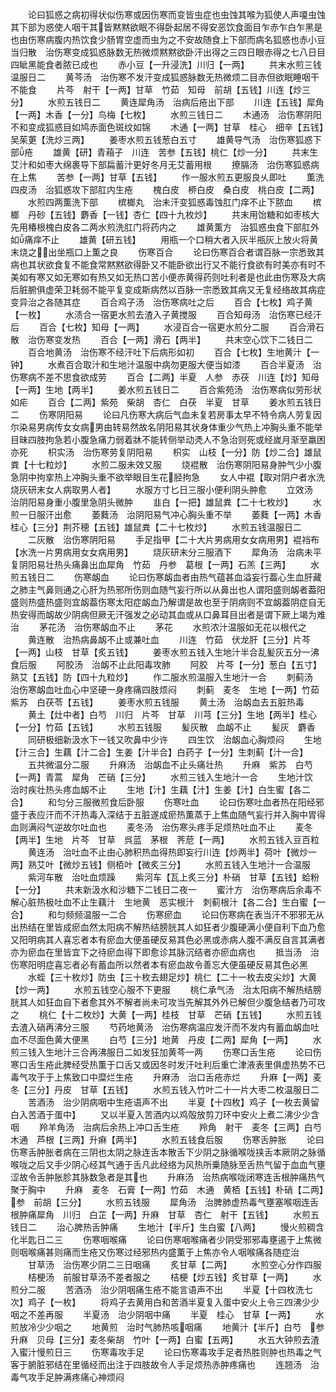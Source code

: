 <!-- { "loadSidebar": true } -->
　　论曰狐惑之病初得状似伤寒或因伤寒而变皆虫症也虫蚀其喉为狐使人声嗄虫蚀其下部为惑使人咽干其皆黙黙欲眠不得卧起居不得安恶饮食面目乍赤乍白乍黑是也由伤寒病腹内热饮食少肠胃空虚而虫为之不安故随食上下部而病名狐惑也赤小豆当归散　治伤寒变成狐惑脉数无热微烦黙黙欲卧汗出得之三四日眼赤得之七八日目四眦黑能食者脓已成也
　　赤小豆【一升浸洗】川归【一两】
　　共末水煎三钱温服日二
　　黄芩汤　治伤寒不发汗变成狐惑脉数无热微烦二目赤但欲眠睡咽干不能食
　　片芩　射干【一两】甘草　竹茹　知母　前胡【五钱】川连【炒三分】
　　水煎五钱日二
　　黄连犀角汤　治病后疮出下部
　　川连【五钱】犀角【一两】木香【一分】鸟梅【七枚】
　　水煎三钱日二
　　木通汤　治伤寒阴阳不和变成狐惑目如鸠赤面色斑纹如锦
　　木通【一两】甘草　桂心　细辛【五钱】吴茱莄【洗炒三两】
　　姜枣水煎五钱葱白五寸
　　雄黄导气汤　治伤寒狐惑下部疮
　　雄黄【研】青葙子　川连　苦参【五钱】桃仁【炒一分】
　　共末生艾汁和如枣大绵裹导下部扁蓄汁更好冬月无艾蓄用根
　　撩膈汤　治伤寒狐惑病在上焦
　　苦参【一两】甘草【五钱】
　　作一服水煎五更服良乆即吐
　　薫洗四皮汤　治狐惑攻下部肛内生疮
　　槐白皮　桺白皮　桑白皮　桃白皮【二两】
　　水煎四两薫洗下部
　　槟榔丸　治未汗变狐惑毒蚀肛门痒不止下脓血
　　槟榔　丹砂【五钱】麝香【一钱】杏仁【四十九枚炒】
　　共末用饴糖和如枣核大先用椿根槐白皮各二两水煎洗肛门将药内之
　　雄黄薫方　治狐惑虫食下部肛外如痛痒不止
　　雄黄【研五钱】
　　用瓶一个口稍大者入灰半瓶灰上放火将黄末烧之出坐瓶口上薫之良
　　伤寒百合
　　论曰伤寒百合者谓百脉一宗悉致其病也其状欲食复不能食常黙黙欲得卧又不能卧欲出行又不能行食欲有时美亦有时不美如有寒又如无寒如有热又如无热口苦小便赤黄得药则吐利者是也此由伤寒及大病后脏腑俱虚荣卫耗弱不能平复变成斯病然以百脉一宗悉致其病又无复经络故其病症变异治之各随其症
　　百合鸡子汤　治伤寒病吐之后
　　百合【七枚】鸡子黄【一枚】
　　水渍合一宿更水煎去渣入子黄搅服
　　百合知母汤　治伤寒已经汗后
　　百合【七枚】知母【一两】
　　水浸百合一宿更水煎分二服
　　百合滑石散　治伤寒变发热
　　百合【一两】滑石【两半】
　　共末空心饮下二钱日二
　　百合地黄汤　治伤寒不经汗吐下后病形如初
　　百合【七枚】生地黄汁【一钟】
　　水煮百合取汁和生地汁温服中病勿更服大便当如漆
　　百合半夏汤　治伤寒病不差不思食欲成劳
　　百合【二两】半夏　人参　赤茯　川连【炒】知母【一两】生地【两半】
　　姜水煎五钱日二
　　百合紫苑汤　治伤寒病似劳形状如疟
　　百合【二两】紫苑　柴胡　杏仁　白茯　半夏　甘草
　　姜水煎五钱日二
　　伤寒阴阳易
　　论曰凡伤寒大病后气血未复若房事太早不特令病人劳复因尔染易男病传女女病男由转易然故名阴阳易其状身体重少气热上冲胸头重不能举目昧四肢拘急若小腹急痛力弱着牀不能转侧举动凴人不急治则死或经嵗月渐至羸困亦死
　　枳实汤　治伤寒劳复阴阳易
　　枳实　山枝【一分】防【炒二合】雄鼠粪【十七粒炒】
　　水煎二服未效又服
　　烧裩散　治伤寒阴阳易身肿气少小腹急阴中拘挛热上冲胸头重不欲举眼目生花胫拘急
　　女人中裩【取对阴户者水洗烧灰研末女人病取男人者】
　　水服方寸匕日三服小便利阴头肿愈
　　立效汤　治阴阳易身重小腹里急阴头微肿
　　韭白【一把】雄鼠粪【二十七枚炒】
　　水煎一日服汗出愈
　　萎蕤汤　治阴阳易气冲心胸头重不举
　　萎蕤【一两】木香　桂心【三分】荆芥穂【五钱】雄鼠粪【二十七枚炒】
　　水煎五钱温服日二
　　二灰散　治伤寒阴阳易
　　手足指甲【二十大片男病用女女病用男】裩裆布【水洗一片男病用女女病用男】
　　烧灰研末分三服酒下
　　犀角汤　治病未平复阴阳易壮热头痛鼻出血犀角　竹茹　丹参　葛根【一两】石羔【三两】
　　水煎五钱日二
　　伤寒衂血
　　论曰伤寒衂血者由热气蕴甚血溢妄行葢心生血肝藏之肺主气鼻则通之心肝为热邪所伤则血随气妄行所以从鼻出也人谓阳盛则衂者葢阳盛则热盛热盛则宜衂葢伤寒太阳症衂血乃解谓是故也至于阴病则不宜衂葢阴症自无热安得而衂故少阴病但厥无汗强发之必动其血或从口鼻耳目出者是谓下厥上竭为难治
　　茅花汤　治伤寒衂血不止
　　茅花
　　水煎浓汁温服如无花以根代之
　　黄连散　治热病鼻衂不止或兼吐血
　　川连　竹茹　伏龙肝【三分】片芩【一两】山枝　甘草【炙五钱】
　　姜枣水煎五钱入生地汁半合乱髪灰五分一沸食后服
　　阿胶汤　治衂不止此阳毒攻肺
　　阿胶　片芩【一分】葱白【五寸】熟艾【五钱】防【四十九粒炒】
　　作二服水煎温服入生地汁一合
　　刺蓟汤　治伤寒衂血吐血心中坚硬一身疼痛四肢烦闷
　　刺蓟　麦冬　生地【一两】竹茹　紫苏　白茯苓【五钱】
　　姜枣水煎五钱服
　　黄土汤　治衂血去五脏热毒
　　黄土【灶中者】白芍　川归　片芩　甘草　川芎【三分】生地【两半】桂心【一分】竹茹【五钱】
　　水煎五钱服
　　髪灰散　血衂不止
　　髪灰　麝香
　　同研极细新汲水下一钱又吹鼻中少许
　　四生饮　治衂血心胸烦闷
　　生地【汁三合】生藕【汁二合】生姜【汁半合】白药子【一分】生刺蓟【汁一合】
　　五共微温分二服
　　升麻汤　治衂血不止头痛壮热
　　升麻　紫苏　白芍【一两】青蒿　犀角　芒硝【三分】
　　水煎三钱入生地汁一合
　　生地汁饮　治时疾壮热头疼血衂不止
　　生地【汁】生藕【汁】生姜【汁】白生蜜【各二合】
　　和匀分三服微煎食后卧服
　　伤寒吐血
　　论曰伤寒吐血者热在阳经邪盛于表应汗而不汗热毒入深结于五脏遂成瘀热薫蒸于上焦血随气妄行并入胸中胃得血则满闷气逆故尔吐血也
　　麦冬汤　治伤寒头疼手足烦热吐血不止
　　麦冬【两半】生地　片芩　甘草　呉蓝　茅根　荠苨【一两】
　　水煎五钱入豆百粒
　　黄连汤　治吐血不止由心肺积热血得热即妄行川连【炒两半】荷叶【微炒一两】熟艾叶【微炒五钱】侧栢叶【微炙三分】
　　水煎五钱入生地汁一合温服
　　紫河车散　治吐血烦躁
　　紫河车【瓦上炙三分】朴硝　甘草【五钱】蛤粉【一分】
　　共末新汲水和沙糖下二钱日二夜一
　　蜜汁方　治伤寒病后余毒不解心脏热极吐血不止生藕汁　生地黄　恶实根汁　刺蓟根汁【各二合】生白蜜【一合】
　　和匀频频温服一二合
　　伤寒瘀血
　　论曰伤寒病在表当汗不邪邪无从出热结在里皆成瘀血然太阳病不解热结膀胱其人如狂者少腹硬满小便自利下血乃愈又阳明病其人喜忘者本有瘀血大便虽硬反易其色必黑或赤病人腹不满反自言其满者亦为瘀血在里皆宜下之待瘀血得下即愈诊其脉沉结者亦瘀血病也
　　抵当汤　治伤寒阳明症喜忘者必有蓄血所以然者本有瘀血故令善忘大便虽硬反易其色必黑
　　水蛭【三十枚炒】防虫【三十枚去翅足炒】桃仁【二十一枚去皮尖炒】大黄【炒一两】
　　水煎五钱空心服不下更服
　　桃仁承气汤　治太阳病不解热结膀胱其人如狂血自下者愈其外不解者尚未可攻当先解其外外已解但少腹急结者乃可攻之
　　桃仁【十二枚炒】大黄【一两】桂枝　甘草　芒硝【五钱】
　　水煎五钱去渣入硝再沸分三服
　　芍药地黄汤　治伤寒病温应发汗而不发内有蓄血衂血吐血不尽面色黄大便黑
　　白芍【三分】地黄　丹皮【二两】犀角【一两】
　　水煎三钱入生地汁三合再沸服日二如发狂加黄芩一两
　　伤寒口舌生疮
　　论曰伤寒口舌生疮此脾经受热薫于口舌又或因冬时发汗吐利后重亡津液表里俱虚热势不已毒气攻于于上焦致口中糜烂生疮
　　升麻汤　治口舌疮赤烂
　　升麻【一两】麦冬【三分】丹皮　甘草【五钱】
　　水煎五钱入竹叶二十一片大枣二枚温服日二
　　苦酒汤　治少阴病咽中生疮语声不出
　　半夏【十四枚】鸡子【一枚去黄留白入苦酒于蛋中】
　　又以半夏入苦酒内以鸡殻放剪刀环中安火上煮二沸少少含咽
　　羚羊角汤　治病后余热上冲口舌生疮
　　羚角　射干　麦冬【三两】白芍　木通　芦根【三两】升痳【两半】
　　水煎五钱食后服
　　伤寒舌肿胀
　　论曰伤寒舌肿胀者病在三阴也太阴之脉连舌本散舌下少阴之脉循喉咙挟舌本厥阴之脉循喉咙之后又手少阴心经其气通于舌凡此经络为风热所乗随脉至舌热气留于血血气壅涩故令舌肿胀胗其脉数急者是其也
　　升麻汤　治热病喉咙闭寒连舌根肿痛热气聚于胸中
　　升麻　麦冬　石膏【一两】竹茹　木通　黄栢【五钱】朴硝【二两】参　前胡【三分】
　　水煎五钱服
　　犀角汤　治脾肺虚热毒气壅塞喉咽连舌根肿痛犀角　川归　白芷【一两】升麻　甘草　杏仁　射干【五钱】
　　水煎五钱日二
　　治心脾热舌肿痛
　　生地汁【半斤】生白蜜【八两】
　　慢火煎稠含化半匙日二三
　　伤寒咽喉痛
　　论曰伤寒咽喉痛者少阴受邪邪毒壅遏于上焦微则咽喉痛甚则痛而生疮又伤寒过经邪热内盛薫于上焦亦令人咽喉痛各随症治
　　甘草汤　治伤寒少阴二三日咽痛
　　炙甘草【二两】
　　水煎空心分作四服
　　桔梗汤　前服甘草汤不差者服之
　　桔梗【炒五钱】炙甘草【一两】
　　水煎分二服
　　苦酒汤　治少阴咽痛生疮不能言语声不出
　　半夏【十四枚洗七次】鸡子【一枚】
　　将鸡子去黄用白和苦酒半夏复入蛋中安火上令三四沸少少咽之不差再服
　　半夏汤　治少阴咽中痛
　　半夏　桂心　甘草【一两】
　　水煎放冷少少咽之
　　地黄煎　治时气肺热咳咽痛
　　地黄汁【半斤】白芍　参　升麻　贝母【三分】麦冬柴胡　竹叶【一两】白蜜【五两】
　　水五大钟煎去渣入蜜汁慢煎日三
　　伤寒毒攻手足
　　论曰伤寒毒攻手足者热胜则肿也热毒之气客于腑脏邪结在里循经而出注于四肢故令人手足烦热赤肿疼痛也
　　连翘汤　治毒气攻手足肿满疼痛心神烦闷
